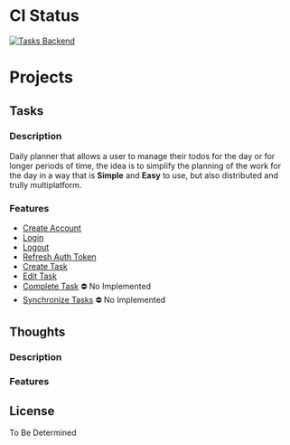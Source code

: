 # CI Status

[![Tasks Backend](https://github.com/rodrigorar/lotic/actions/workflows/tasks-backend.yml/badge.svg?branch=main)](https://github.com/rodrigorar/lotic/actions/workflows/tasks-backend.yml)

# Projects

## Tasks

### Description

Daily planner that allows a user to manage their todos for the day or for longer
periods of time, the idea is to simplify the planning of the work for the day
in a way that is **Simple** and **Easy** to use, but also distributed and trully
multiplatform. 

### Features

- [Create Account](https://github.com/rodrigorar/lotic/blob/main/wiki/features/create_account.md)
- [Login](https://github.com/rodrigorar/lotic/blob/main/wiki/features/login.md)
- [Logout](https://github.com/rodrigorar/lotic/blob/main/wiki/features/logout.md)
- [Refresh Auth Token](https://github.com/rodrigorar/lotic/blob/main/wiki/features/refresh_auth_session.md)
- [Create Task](https://github.com/rodrigorar/lotic/blob/main/wiki/features/create_task.md)
- [Edit Task](https://github.com/rodrigorar/lotic/blob/main/wiki/features/update_task.md)
- [Complete Task]() ⛔ No Implemented
- [Synchronize Tasks]() ⛔ No Implemented

## Thoughts

### Description

<Simple description of what the project tries to achieve and what problem 
is trying to solve>

### Features

## License

To Be Determined

